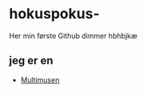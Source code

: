 # hokuspokus-

Her min første Github dimmer hbhbjkæ

## jeg er en 

* [Multimusen](http://multimusen.dk)
